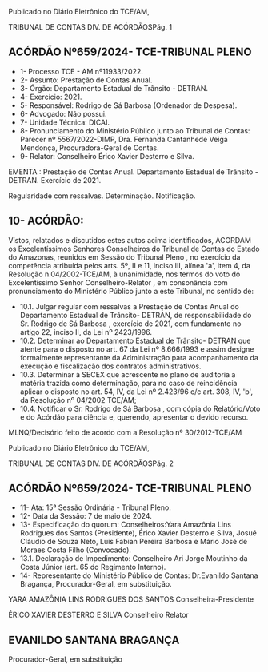 Publicado  no  Diário  Eletrônico do TCE/AM,

TRIBUNAL DE CONTAS DIV. DE ACÓRDÃOSPág. 1

## ACÓRDÃO Nº659/2024- TCE-TRIBUNAL PLENO

- 1- Processo TCE - AM nº11933/2022.
- 2- Assunto: Prestação de Contas Anual.
- 3- Órgão: Departamento Estadual de Trânsito - DETRAN.
- 4- Exercício: 2021.
- 5- Responsável: Rodrigo de Sá Barbosa (Ordenador de Despesa).
- 6- Advogado: Não possui.
- 7- Unidade Técnica: DICAI.
- 8- Pronunciamento  do  Ministério  Público  junto  ao  Tribunal  de  Contas: Parecer  nº 5567/2022-DIMP, Dra. Fernanda Cantanhede Veiga Mendonça, Procuradora-Geral de Contas.
- 9- Relator: Conselheiro Érico Xavier Desterro e Silva.

EMENTA : Prestação de Contas Anual. Departamento  Estadual  de  Trânsito  -  DETRAN. Exercício de 2021.

Regularidade com ressalvas. Determinação. Notificação.

## 10-  ACÓRDÃO:

Vistos, relatados e discutidos estes autos acima identificados, ACORDAM os Excelentíssimos Senhores Conselheiros do Tribunal de Contas do Estado do Amazonas, reunidos em Sessão do Tribunal Pleno , no exercício da competência atribuída pelos arts. 5º, II e 11, inciso III, alínea 'a', item 4, da Resolução n.04/2002-TCE/AM, à unanimidade, nos termos do voto do Excelentíssimo Senhor Conselheiro-Relator , em consonância com pronunciamento do Ministério Público junto a este Tribunal, no sentido de:

- 10.1. Julgar  regular  com  ressalvas a Prestação  de  Contas  Anual  do Departamento Estadual  de  Trânsito-  DETRAN,  de  responsabilidade  do Sr.  Rodrigo  de  Sá  Barbosa ,  exercício  de  2021,  com  fundamento  no artigo 22, inciso II, da Lei nº 2423/1996.
- 10.2. Determinar ao Departamento Estadual de Trânsito- DETRAN que atente para  o  disposto  no  art.  67  da  Lei  nº  8.666/1993  e  assim  designe formalmente representante da Administração para acompanhamento da execução e fiscalização dos contratos administrativos.
- 10.3. Determinar à  SECEX  que  acrescente  no  plano  de  auditoria  a  matéria trazida  como  determinação,  para  no  caso  de  reincidência  aplicar  o disposto  no  art.  54,  IV,  da  Lei  nº  2.423/96  c/c  art.  308,  IV,  'b',  da Resolução nº 04/2002 TCE/AM;
- 10.4. Notificar o Sr. Rodrigo de Sá Barbosa , com cópia do Relatório/Voto e do Acórdão para ciência e, querendo, apresentar o devido recurso.

MLNQ/Decisório feito de acordo com a Resolução nº 30/2012-TCE/AM

Publicado  no  Diário  Eletrônico do TCE/AM,

TRIBUNAL DE CONTAS DIV. DE ACÓRDÃOSPág. 2

## ACÓRDÃO Nº659/2024- TCE-TRIBUNAL PLENO

- 11-  Ata: 15ª Sessão Ordinária - Tribunal Pleno.
- 12-  Data da Sessão: 7 de maio de 2024.
- 13-  Especificação do quorum: Conselheiros:Yara Amazônia Lins Rodrigues dos Santos (Presidente), Érico Xavier Desterro e Silva, Josué Cláudio de Souza Neto, Luis Fabian Pereira Barbosa e Mário José de Moraes Costa Filho (Convocado).
- 13.1. Declaração de Impedimento: Conselheiro Ari Jorge Moutinho da Costa Júnior (art. 65 do Regimento Interno).
- 14-  Representante do Ministério Público de Contas: Dr.Evanildo Santana Bragança, Procurador-Geral, em substituição.

YARA AMAZÔNIA LINS RODRIGUES DOS SANTOS Conselheira-Presidente

ÉRICO XAVIER DESTERRO E SILVA Conselheiro Relator

## EVANILDO SANTANA BRAGANÇA

Procurador-Geral, em substituição